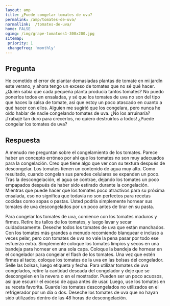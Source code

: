 ```yaml
---
layout: amp
title: ¿Puede congelar tomates de uva?  
permalink: /amp/tomates-de-uva/
normallink:  /tomates-de-uva/
home: FALSE
ogimg: /img/grape-tomatoes1-300x200.jpg
sitemap:
 priority: 1
 changefreq: 'monthly'
---
```




## Pregunta

He cometido el error de plantar demasiadas plantas de tomate en mi jardín este verano, y ahora tengo un exceso de tomates que no sé qué hacer. ¿Quién sabía que cada pequeña planta producía tantos tomates? No puedo ponerlos todos en ensaladas, y sé que los tomates de uva no son del tipo que haces la salsa de tomate, así que estoy un poco atascado en cuanto a qué hacer con ellos. Alguien me sugirió que los congelara, pero nunca he oído hablar de nadie congelando tomates de uva. ¿No los arruinaría? ¡Trabajé tan duro para crecerlos, no quiero destruirlos a todos! ¿Puede congelar los tomates de uva?


<amp-img alt="¿Puede congelar tomates de uva?" src="https://sepuedecongelar.com/img/grape-tomatoes1-300x200.jpg" height="400" width="800"></amp-img>


## Respuesta

A menudo me preguntan sobre el congelamiento de los tomates. Parece haber un concepto erróneo por ahí que los tomates no son muy adecuados para la congelación. Creo que tiene algo que ver con su textura después de descongelar. Los tomates tienen un contenido de agua muy alto. Como resultado, cuando congelan sus paredes celulares se expanden un poco. Tras la descongelación, el agua se contrae, dejando los tomates un poco empapados después de haber sido estirado durante la congelación. Mientras que puede hacer que los tomates poco atractivos para su próxima ensalada, eso no significa que todavía no son perfectos para recetas cocidas como sopas o pastas. Usted podría simplemente hornear sus tomates de uva descongelados por un poco antes de tirar en su pasta.

Para congelar los tomates de uva, comience con los tomates maduros y firmes. Retire los tallos de los tomates, y luego lavar y secar cuidadosamente. Deseche todos los tomates de uva que están manchados. Con los tomates más grandes a menudo recomiendo blanquear e incluso a veces pelar, pero con tomates de uva no vale la pena pasar por todo ese esfuerzo extra. Simplemente coloque los tomates limpios y secos en una bandeja para hornear en una sola capa. Coloque la bandeja de hornear en el congelador para congelar el flash de los tomates. Una vez que estén firmes al tacto, coloque los tomates de la uva en las bolsas del congelador. Selle las bolsas, luego etiqueta y fecha.
Para utilizar tomates de uva congelados, retire la cantidad deseada del congelador y deje que se descongelen en la nevera o en el mostrador. Pueden ser un poco acuosos, así que escurrir el exceso de agua antes de usar. Luego, use los tomates en su receta favorita. Guarde los tomates descongelados no utilizados en el refrigerador por un día o dos. Deseche los tomates de uva que no hayan sido utilizados dentro de las 48 horas de descongelación.
